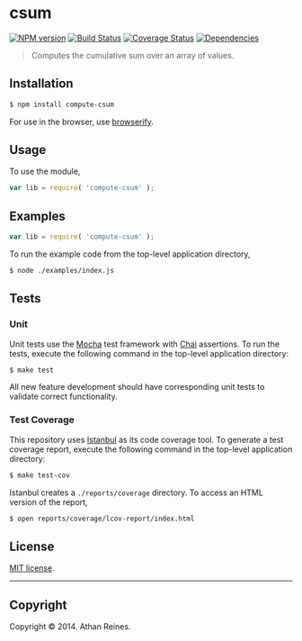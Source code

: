csum
===
[![NPM version][npm-image]][npm-url] [![Build Status][travis-image]][travis-url] [![Coverage Status][coveralls-image]][coveralls-url] [![Dependencies][dependencies-image]][dependencies-url]

> Computes the cumulative sum over an array of values.


## Installation

``` bash
$ npm install compute-csum
```

For use in the browser, use [browserify](https://github.com/substack/node-browserify).


## Usage

To use the module,

``` javascript
var lib = require( 'compute-csum' );
```


## Examples

``` javascript
var lib = require( 'compute-csum' );
```

To run the example code from the top-level application directory,

``` bash
$ node ./examples/index.js
```


## Tests

### Unit

Unit tests use the [Mocha](http://visionmedia.github.io/mocha) test framework with [Chai](http://chaijs.com) assertions. To run the tests, execute the following command in the top-level application directory:

``` bash
$ make test
```

All new feature development should have corresponding unit tests to validate correct functionality.


### Test Coverage

This repository uses [Istanbul](https://github.com/gotwarlost/istanbul) as its code coverage tool. To generate a test coverage report, execute the following command in the top-level application directory:

``` bash
$ make test-cov
```

Istanbul creates a `./reports/coverage` directory. To access an HTML version of the report,

``` bash
$ open reports/coverage/lcov-report/index.html
```


## License

[MIT license](http://opensource.org/licenses/MIT). 


---
## Copyright

Copyright &copy; 2014. Athan Reines.


[npm-image]: http://img.shields.io/npm/v/compute-csum.svg
[npm-url]: https://npmjs.org/package/compute-csum

[travis-image]: http://img.shields.io/travis/compute-io/csum/master.svg
[travis-url]: https://travis-ci.org/compute-io/csum

[coveralls-image]: https://img.shields.io/coveralls/compute-io/csum/master.svg
[coveralls-url]: https://coveralls.io/r/compute-io/csum?branch=master

[dependencies-image]: http://img.shields.io/david/compute-io/csum.svg
[dependencies-url]: https://david-dm.org/compute-io/csum

[dev-dependencies-image]: http://img.shields.io/david/dev/compute-io/csum.svg
[dev-dependencies-url]: https://david-dm.org/dev/compute-io/csum

[github-issues-image]: http://img.shields.io/github/issues/compute-io/csum.svg
[github-issues-url]: https://github.com/compute-io/csum/issues